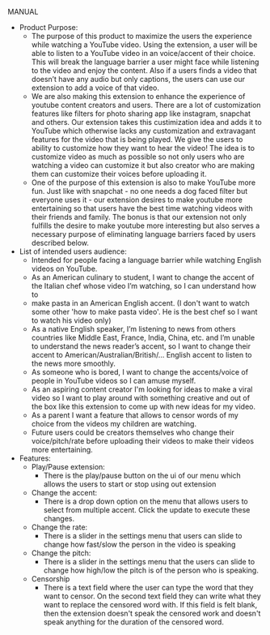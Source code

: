 MANUAL
* Product Purpose: 
    * The purpose of this product to maximize the users the experience while watching a YouTube video. Using the extension, a user will be able to listen to a YouTube video in an voice/accent of their choice. This will break the language barrier a user might face while listening to the video and enjoy the content. Also if a users finds a video that doesn’t have any audio but only captions, the users can use our extension to add a voice of that video. 
    * We are also making this extension to enhance the experience of youtube content creators and users. There are a lot of customization features like filters for photo sharing app like instagram, snapchat and others. Our extension takes this custimization idea and adds it to YouTube which otherwise lacks any customization and extravagant features for the video that is being played. We give the users to ability to customize how they want to hear the video! The idea is to customize video as much as possible so not only users who are watching a video can customize it but also creator who are making them can customize their voices before uploading it.
    * One of the purpose of this extension is also to make YouTube more fun. Just like with snapchat - no one needs a dog faced filter but everyone uses it - our extension desires to make youtube more entertaining so that users have the best time watching videos with their friends and family. The bonus is that our extension not only fulfills the desire to make youtube more interesting but also serves a necessary purpose of eliminating language barriers faced by users described below.  
* List of intended users audience:
    * Intended for people facing a language barrier while watching English videos on YouTube. 
    * As an American culinary to student, I want to change the accent of the Italian chef whose video I’m watching, so I can understand how to
    * make pasta in an American English accent. (I don't want to watch some other 'how to make pasta video'. He is the best chef so I want to watch his video only)
    * As a native English speaker, I’m listening to news from others countries like Middle East, France, India, China, etc. and I’m unable to understand the news reader’s accent, so I want to change their accent to American/Australian/British/... English accent to listen to the news more smoothly.
    * As someone who is bored, I want to change the accents/voice of people in YouTube videos so I can amuse myself.
    * As an aspiring content creator I'm looking for ideas to make a viral video so I want to play around with something creative and out of the box like this extension to come up with new ideas for my video. 
    * As a parent I want a feature that allows to censor words of my choice from the videos my children are watching. 
    * Future users could be creators themselves who change their voice/pitch/rate before uploading their videos to make their videos more entertaining.   
* Features: 
   * Play/Pause extension: 
      * There is the play/pause button on the ui of our menu which allows the users to start or stop using out extension
   * Change the accent:
      * There is a drop down option on the menu that allows users to select from multiple accent. Click the update to execute these changes. 
   * Change the rate:
      * There is a slider in the settings menu that users can slide to change how fast/slow the person in the video is speaking
   * Change the pitch:
      * There is a slider in the settings menu that the users can slide to change how high/low the pitch is of the person who is speaking. 
   * Censorship
      * There is a text field where the user can type the word that they want to censor. On the second text field they can write what they want to replace the censored word with. If this field is felt blank, then the extension doesn't speak the censored work and doesn't speak anything for the duration of the censored word.  
     
